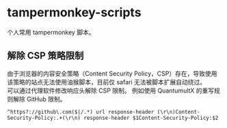 # tampermonkey-scripts

个人常用 tampermonkey 脚本。

## 解除 CSP 策略限制

由于浏览器的内容安全策略（Content Security Policy，CSP）存在，导致使用该策略的站点无法使用油猴脚本，目前仅 safari 无法被脚本扩展自动绕过。  
可以通过代理软件修改响应头解除 CSP 限制。
例如使用 QuantumultX 的重写规则解除 GitHub 限制。
```
^https?://github\.com($|/.*) url response-header (\r\n)Content-Security-Policy:.+(\r\n) response-header $1Content-Security-Policy:$2
```

